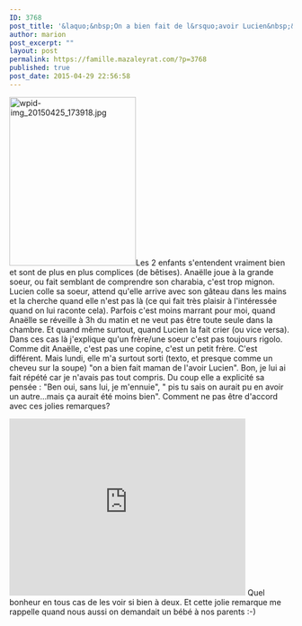 ```yaml
---
ID: 3768
post_title: '&laquo;&nbsp;On a bien fait de l&rsquo;avoir Lucien&nbsp;&raquo;'
author: marion
post_excerpt: ""
layout: post
permalink: https://famille.mazaleyrat.com/?p=3768
published: true
post_date: 2015-04-29 22:56:58
---
```

<a href="http://famille.mazaleyrat.com/wordpress/wp-content/uploads/2015/04/wpid-img_20150425_173918.jpg"><img src="http://famille.mazaleyrat.com/wordpress/wp-content/uploads/2015/04/wpid-img_20150425_173918-225x300.jpg" alt="wpid-img_20150425_173918.jpg" width="225" height="300" class="alignleft size-medium wp-image-3767" /></a>Les 2 enfants s'entendent vraiment bien et sont de plus en plus complices (de bêtises). Anaëlle joue à la grande soeur, ou fait semblant de comprendre son charabia, c'est trop mignon. Lucien colle sa soeur, attend qu'elle arrive avec son gâteau dans les mains et la cherche quand elle n'est pas là (ce qui fait très plaisir à l'intéressée quand on lui raconte cela).
Parfois c'est moins marrant pour moi, quand Anaëlle se réveille à 3h du matin et ne veut pas être toute seule dans la chambre. Et quand même surtout, quand Lucien la fait crier (ou vice versa).
Dans ces cas là j'explique qu'un frère/une soeur c'est pas toujours rigolo. Comme dit Anaëlle, c'est pas une copine, c'est un petit frère. C'est différent.
Mais lundi, elle m'a surtout sorti (texto, et presque comme un cheveu sur la soupe) "on a bien fait maman de l'avoir Lucien". Bon, je lui ai fait répété car je n'avais pas tout compris. Du coup elle a explicité sa pensée : "Ben oui, sans lui, je m'ennuie", " pis tu sais on aurait pu en avoir un autre...mais ça aurait été moins bien". Comment ne pas être d'accord avec ces jolies remarques?
<iframe width="420" height="315" src="https://www.youtube.com/embed/KBe794f1vus?rel=0" frameborder="0" allowfullscreen></iframe>
Quel bonheur en tous cas de les voir si bien à deux. Et cette jolie remarque me rappelle quand nous aussi on demandait un bébé à nos parents :-)